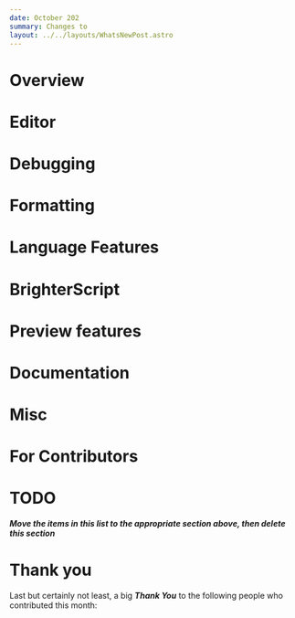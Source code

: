 ```yaml
---
date: October 202
summary: Changes to 
layout: ../../layouts/WhatsNewPost.astro
---
```

# Overview

# Editor

# Debugging

# Formatting

# Language Features

# BrighterScript

# Preview features

# Documentation

# Misc

# For Contributors

# TODO
***Move the items in this list to the appropriate section above, then delete this section***

# Thank you
Last but certainly not least, a big ***Thank You*** to the following people who contributed this month: